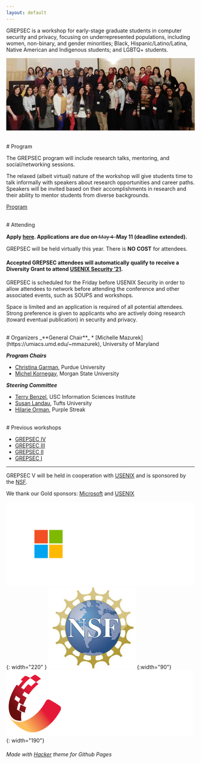```yaml
---
layout: default
---
```


<!-- To test locally: bundle exec jekyll serve; check localhost:4000 -->
<!-- To publish, commit and push -->

<!-- ![GREPSEC logo](assets/images/gsec-symbol-lo2.gif) -->

GREPSEC is a workshop for early-stage graduate students in computer security and privacy, focusing on underrepresented populations, including women, non-binary, and gender minorities; Black, Hispanic/Latino/Latina, Native American and Indigenous students; and LGBTQ+ students.


![GREPSEC4 attendees](assets/images/grepsecIV.jpg)

<br>
# Program

The GREPSEC program will include research talks, mentoring, and social/networking sessions.

The relaxed (albeit virtual) nature of the workshop will give students time to talk informally with speakers about research opportunities and career paths. Speakers will be invited based on their accomplishments in research and their ability to mentor students from diverse backgrounds.

[Program](./program.md)

<br>
# Attending

**Apply [here](https://go.umd.edu/grepsecV-apply). Applications are due on**  ̶M̶a̶y̶ ̶4̶ ̶ **May 11 (deadline extended).**

GREPSEC will be held virtually this year.  There is **NO COST** for attendees.

#### Accepted GREPSEC attendees will automatically qualify to receive a Diversity Grant to attend [USENIX Security ’21](https://www.usenix.org/conference/usenixsecurity21/).
GREPSEC is scheduled for the Friday before USENIX Security in order to allow attendees to network before attending the conference and other associated events, such as SOUPS and workshops.

Space is limited and an application is required of all potential attendees. Strong preference is given to applicants who are actively doing research (toward eventual publication) in security and privacy.



<br>
# Organizers
_**General Chair**_
* [Michelle Mazurek](https://umiacs.umd.edu/~mmazurek), University of Maryland <br>

_**Program Chairs**_
* [Christina Garman](https://www.cs.purdue.edu/homes/clg/), Purdue University
* [Michel Kornegay](https://www.armmedlab.com), Morgan State University<br>

_**Steering Committee**_
* [Terry Benzel](http://isi.edu/people/tbenzel), USC Information Sciences Institute
* [Susan Landau](http://privacyink.org/), Tufts University
* [Hilarie Orman](http://www.purplestreak.com/), Purple Streak

<!-- | **General Chair** | |
| --- | --- |
| Michelle Mazurek | University of Maryland |

|**Program Chairs**| |
| --- | --- |
| Christina Garman | Purdue University |
| Michel Kornegay | Morgan State University |

|**Steering Committee**|  |
| --- | --- |
|[Terry Benzel](http://isi.edu/people/tbenzel) | USC Information Sciences Institute |
|[Susan Landau](http://privacyink.org/) | Tufts University |
|[Hilarie Orman](http://www.purplestreak.com/) | Purple Streak | -->



<br>
# Previous workshops

*  [GREPSEC IV](https://www.ieee-security.org/grepsec/index-gs4.html)
*  [GREPSEC III](https://www.ieee-security.org/grepsec/index-gs3.html)
*  [GREPSEC II](https://www.ieee-security.org/grepsec/grepsec2)
*  [GREPSEC I](https://www.ieee-security.org/grepsec/grepsec1/)

* * *
GREPSEC V will be held in cooperation with [USENIX](https://usenix.org) and is sponsored by the [NSF](https://nsf.gov).

We thank our Gold sponsors: [Microsoft](https://www.microsoft.com) and [USENIX](https://usenix.org)

![Microsoft logo](assets/images/Microsoft-logo_rgb_c-wht.png){: width="220" }
![NSF logo](assets/images/impacts_nsf_logo.jpg){:width="90"}
![USENIX logo](assets/images/usenix_logo_full_color_white_text.png){: width="190"}

###### Made with [Hacker](https://pages-themes.github.io/hacker/) theme for Github Pages
